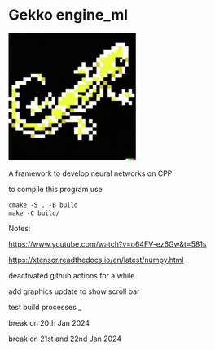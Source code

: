 # Gekko engine_ml

<img src="logo_gekko.png" width="250">


A framework to develop neural networks on CPP


to compile this program use

    cmake -S . -B build
    make -C build/

Notes:

https://www.youtube.com/watch?v=o64FV-ez6Gw&t=581s

https://xtensor.readthedocs.io/en/latest/numpy.html

deactivated github actions for a while

add graphics update to show scroll bar

test build processes _

break on 20th Jan 2024

break on 21st and 22nd Jan 2024